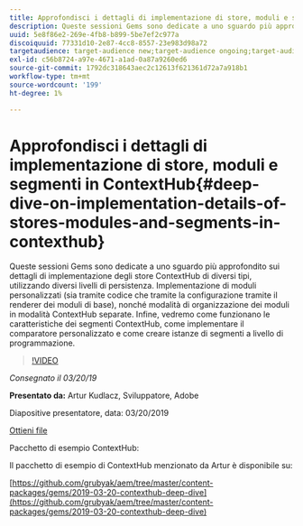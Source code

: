 ```yaml
---
title: Approfondisci i dettagli di implementazione di store, moduli e segmenti in ContextHub
description: Queste sessioni Gems sono dedicate a uno sguardo più approfondito sui dettagli di implementazione degli store ContextHub di diversi tipi, utilizzando diversi livelli di persistenza. Implementazione di moduli personalizzati (sia tramite codice che tramite la configurazione tramite il renderer dei moduli di base), nonché modalità di organizzazione dei moduli in modalità ContextHub separate. Infine, vedremo come funzionano le caratteristiche dei segmenti ContextHub, come implementare il comparatore personalizzato e come creare istanze di segmenti a livello di programmazione.
uuid: 5e8f86e2-269e-4fb8-b899-5be7ef2c977a
discoiquuid: 77331d10-2e87-4cc8-8557-23e983d98a72
targetaudience: target-audience new;target-audience ongoing;target-audience upgrader
exl-id: c56b8724-a97e-4671-a1ad-0a87a9260ed6
source-git-commit: 1792dc318643aec2c12613f621361d72a7a918b1
workflow-type: tm+mt
source-wordcount: '199'
ht-degree: 1%

---
```


# Approfondisci i dettagli di implementazione di store, moduli e segmenti in ContextHub{#deep-dive-on-implementation-details-of-stores-modules-and-segments-in-contexthub}

Queste sessioni Gems sono dedicate a uno sguardo più approfondito sui dettagli di implementazione degli store ContextHub di diversi tipi, utilizzando diversi livelli di persistenza. Implementazione di moduli personalizzati (sia tramite codice che tramite la configurazione tramite il renderer dei moduli di base), nonché modalità di organizzazione dei moduli in modalità ContextHub separate. Infine, vedremo come funzionano le caratteristiche dei segmenti ContextHub, come implementare il comparatore personalizzato e come creare istanze di segmenti a livello di programmazione.

>[!VIDEO](https://video.tv.adobe.com/v/27010/?quality=9)

*Consegnato il 03/20/19*

**Presentato da:** Artur Kudlacz, Sviluppatore, Adobe

Diapositive presentatore, data: 03/20/2019

[Ottieni file](assets/aem-gems-contexthubdeepdive-03202019.pdf)

Pacchetto di esempio ContextHub:

Il pacchetto di esempio di ContextHub menzionato da Artur è disponibile su:

[https://github.com/grubyak/aem/tree/master/content-packages/gems/2019-03-20-contexthub-deep-dive](https://github.com/grubyak/aem/tree/master/content-packages/gems/2019-03-20-contexthub-deep-dive)
